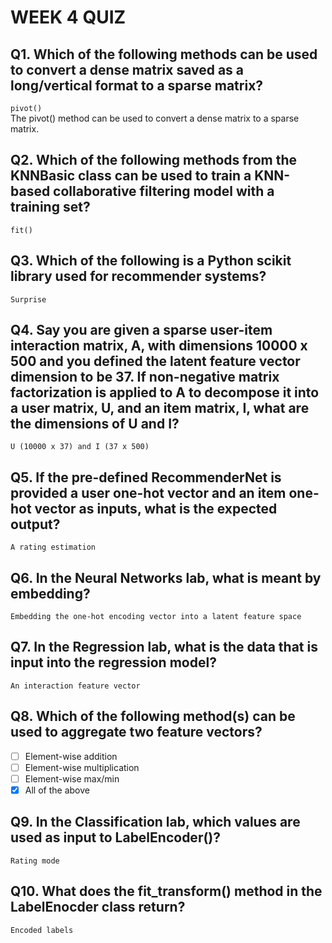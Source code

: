 # WEEK 4 QUIZ


## Q1. Which of the following methods can be used to convert a dense matrix saved as a long/vertical format to a sparse matrix?
`pivot()`  
The pivot() method can be used to convert a dense matrix to a sparse matrix.

## Q2. Which of the following methods from the KNNBasic class can be used to train a KNN-based collaborative filtering model with a training set?

`fit()`


## Q3. Which of the following is a Python scikit library used for recommender systems? 

`Surprise`

## Q4. Say you are given a sparse user-item interaction matrix, A, with dimensions 10000 x 500 and you defined the latent feature vector dimension to be 37. If non-negative matrix factorization is applied to A to decompose it into a user matrix, U, and an item matrix, I, what are the dimensions of U and I? 

`U (10000 x 37) and I (37 x 500)`

## Q5. If the pre-defined RecommenderNet is provided a user one-hot vector and an item one-hot vector as inputs, what is the expected output?
`A rating estimation`

## Q6. In the Neural Networks lab, what is meant by embedding?

`Embedding the one-hot encoding vector into a latent feature space`

## Q7. In the Regression lab, what is the data that is input into the regression model?

`An interaction feature vector`

## Q8. Which of the following method(s) can be used to aggregate two feature vectors?

- [ ] Element-wise addition
- [ ] Element-wise multiplication
- [ ] Element-wise max/min
- [x] All of the above

## Q9. In the Classification lab, which values are used as input to LabelEncoder()?
`Rating mode`

## Q10. What does the fit_transform() method in the LabelEnocder class return?
`Encoded labels`
